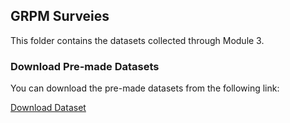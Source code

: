 ## GRPM Surveies

This folder contains the datasets collected through Module 3.

### Download Pre-made Datasets

You can download the pre-made datasets from the following link:

[Download Dataset](http://zotero....)
